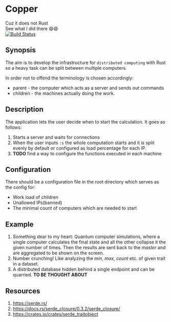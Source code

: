 # Copper
Cuz it does not Rust \
See what I did there 😄😄\
[![Build Status](https://github.com/tsvetelinkostadinv/Copper/workflows/Rust/badge.svg)](https://github.com/tsvetelinkostadinv/Copper)

## Synopsis
The aim is to develop the infrastructure for `distributed computing` with Rust so a heavy task can be split between multiple computers.

In order not to offend the terminology is chosen accordingly:
- parent - the computer which acts as a server and sends out commands
- children - the machines actually doing the work.

## Description
The application lets the user decide when to start the calculation. It goes as follows:
1. Starts a server and waits for connections
1. When the user inputs `:s` the whole computation starts and it is split evenly by default or configured as load percentage for each IP.
1. **TODO** find a way to configure the functions executed in each machine

## Configuration
There should be a configuration file in the root directory which serves as the config for:
- Work load of children
- Unallowed IPs(banned)
- The minimal count of computers which are needed to start

## Example
1. Something dear to my heart: Quantum computer simulations, where a single computer calculates the final state and all the other collapse it the given number of times. Then the results are sent back to the *master* and are aggregated to be shown on the screen.
1. Number crunching! Like analyzing the *min*, *max*, *count* etc. of given trait in a dataset.
1. A distributed database hidden behind a single endpoint and can be quarried. **TO BE THOUGHT ABOUT**

## Resources
1. https://serde.rs/
  1. https://docs.rs/serde_closure/0.3.2/serde_closure/
  1. https://crates.io/crates/serde_traitobject
